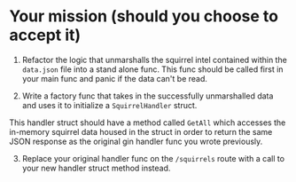# Your mission (should you choose to accept it)

1. Refactor the logic that unmarshalls the squirrel intel contained within the `data.json` file into a stand alone func. This func should be called first in your main func and panic if the data can't be read.

2. Write a factory func that takes in the successfully unmarshalled data and uses it to initialize a `SquirrelHandler` struct.

This handler struct should have a method called `GetAll` which accesses the in-memory squirrel data housed in the struct in order to return the same JSON response as the original gin handler func you wrote previously.

3. Replace your original handler func on the `/squirrels` route with a call to your new handler struct method instead.
